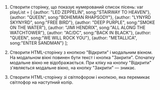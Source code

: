 1) Створити сторінку, що показує нумерований список пісень:
var playList = [
    {author: "LED ZEPPELIN", song:"STAIRWAY TO HEAVEN"},
    {author: "QUEEN", song:"BOHEMIAN RHAPSODY"},
    {author: "LYNYRD SKYNYRD", song:"FREE BIRD"},
    {author: "DEEP PURPLE", song:"SMOKE ON THE WATER"},
    {author: "JIMI HENDRIX", song:"ALL ALONG THE WATCHTOWER"},
    {author: "AC/DC", song:"BACK IN BLACK"},
    {author: "QUEEN", song:"WE WILL ROCK YOU"},
    {author: "METALLICA", song:"ENTER SANDMAN"}
];

2) Створити HTML-сторінку з кнопкою "Відкрити" і модальним вікном. На модальном вікні повинен бути текст і кнопка "Закрити". Спочатку модальне вікно не відображається. При кліку на кнопку "Відкрити" з'являється модальне вікно, на кнопку "Закрити" — зникає.

3) Створити HTML-сторінку зі світлофором і кнопкою, яка перемикає світлофор на наступний колір.